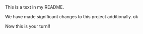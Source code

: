 This is a text in my README. 

We have made significant changes to this project additionally. ok


Now this is your turn!!
